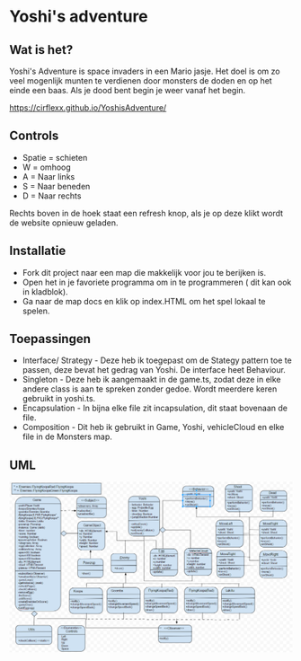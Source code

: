 # Yoshi's adventure

## Wat is het?
Yoshi's Adventure is space invaders in een Mario jasje. Het doel is om zo veel mogenlijk munten te verdienen door monsters de doden en op het einde een baas.
Als je dood bent begin je weer vanaf het begin.

https://cirflexx.github.io/YoshisAdventure/

## Controls
- Spatie =  schieten
- W = omhoog
- A = Naar links
- S = Naar beneden
- D = Naar rechts

Rechts boven in de hoek staat een refresh knop, als je op deze klikt wordt de website opnieuw geladen.

## Installatie
- Fork dit project naar een map die makkelijk voor jou te berijken is.
- Open het in je favoriete programma om in te programmeren ( dit kan ook in kladblok).
- Ga naar de map docs en klik op index.HTML om het spel lokaal te spelen.

## Toepassingen
- Interface/ Strategy - Deze heb ik toegepast om de Stategy pattern toe te passen, deze bevat het gedrag van Yoshi. De interface heet Behaviour.
- Singleton - Deze heb ik aangemaakt in de game.ts, zodat deze in elke andere class is aan te spreken zonder gedoe. Wordt meerdere keren gebruikt in yoshi.ts.
- Encapsulation - In bijna elke file zit incapsulation, dit staat bovenaan de file.
- Composition -  Dit heb ik gebruikt in Game, Yoshi, vehicleCloud en elke file in de Monsters map.

## UML
![alt text](https://raw.githubusercontent.com/cirflexx/YoshisAdventure/master/UML-YoshisRevenge.png)
